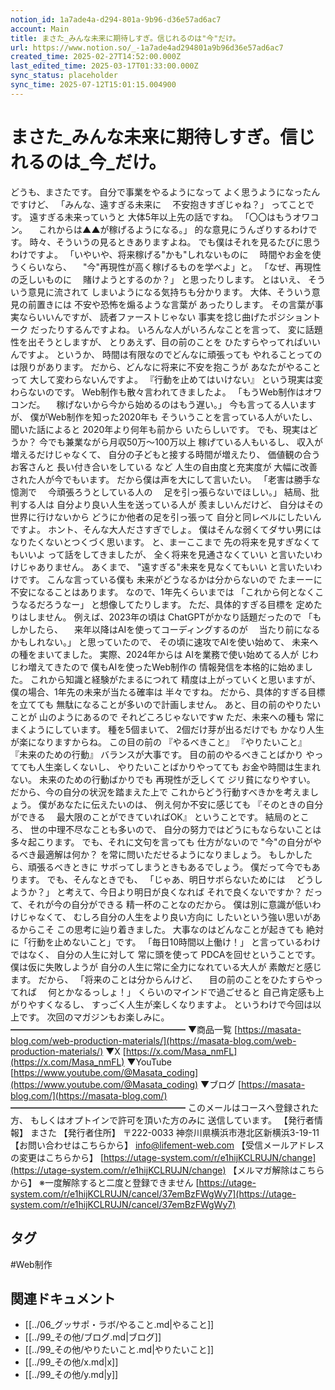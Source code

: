 ```yaml
---
notion_id: 1a7ade4a-d294-801a-9b96-d36e57ad6ac7
account: Main
title: まさた_みんな未来に期待しすぎ。信じれるのは"今"だけ。
url: https://www.notion.so/_-1a7ade4ad294801a9b96d36e57ad6ac7
created_time: 2025-02-27T14:52:00.000Z
last_edited_time: 2025-03-17T01:33:00.000Z
sync_status: placeholder
sync_time: 2025-07-12T15:01:15.004900
---
```

# まさた_みんな未来に期待しすぎ。信じれるのは_今_だけ。

どうも、まさたです。
自分で事業をやるようになって
よく思うようになったんですけど、
「みんな、遠すぎる未来に
　不安抱きすぎじゃね？」
ってことです。
遠すぎる未来っていうと
大体5年以上先の話ですね。
「〇〇はもうオワコン。
　これからは▲▲が稼げるようになる。」
的な意見にうんざりするわけです。
時々、そういうの見るときありますよね。
でも僕はそれを見るたびに思うわけですよ。
「いやいや、将来稼げる"かも"しれないものに
　時間やお金を使うくらいなら、
　"今"再現性が高く稼げるものを学べよ」と。
「なぜ、再現性の乏しいものに
　賭けようとするのか？」
と思ったりします。
とはいえ、
そういう意見に流されて
しまいようになる気持ちも分かります。
大体、そういう意見の前置きには
不安や恐怖を煽るような言葉が
あったりします。
その言葉が事実ならいいんですが、
読者ファーストじゃない
事実を捻じ曲げたポジショントーク
だったりするんですよね。
いろんな人がいろんなことを言って、
変に話題性を出そうとしますが、
とりあえず、目の前のことを
ひたすらやってればいいんですよ。
というか、
時間は有限なのでどんなに頑張っても
やれることってのは限りがあります。
だから、どんなに将来に不安を抱こうが
あなたがやることって
大して変わらないんですよ。
『行動を止めてはいけない』
という現実は変わらないのです。
Web制作も散々言われてきましたよ。
「もうWeb制作はオワコンだ。
　稼げないから今から始めるのはもう遅い。」
今も言ってる人いますが、
僕がWeb制作を知った2020年も
そういうことを言っている人がいたし、
聞いた話によると
2020年より何年も前から
いたらしいです。
でも、現実はどうか？
今でも兼業ながら月収50万〜100万以上
稼げている人もいるし、
収入が増えるだけじゃなくて、
自分の子どもと接する時間が増えたり、
価値観の合うお客さんと
長い付き合いをしている
など
人生の自由度と充実度が
大幅に改善された人が今でもいます。
だから僕は声を大にして言いたい。
「老害は勝手な憶測で
　今頑張ろうとしている人の
　足を引っ張らないでほしい。」
結局、批判する人は
自分より良い人生を送っている人が
羨ましいんだけど、
自分はその世界に行けないから
どうにか他者の足を引っ張って
自分と同レベルにしたいんですよ。
ホント、そんな大人ださすぎでしょ。
僕はそんな弱くてダサい男には
なりたくないとつくづく思います。
と、まーここまで
先の将来を見すぎなくてもいいよ
って話をしてきましたが、
全く将来を見通さなくていい
と言いたいわけじゃありません。
あくまで、
"遠すぎる"未来を見なくてもいい
と言いたいわけです。
こんな言っている僕も
未来がどうなるかは分からないので
たまーーに不安になることはあります。
なので、1年先くらいまでは
「これから何となくこうなるだろうなー」
と想像してたりします。
ただ、具体的すぎる目標を
定めたりはしません。
例えば、2023年の頃は
ChatGPTがかなり話題だったので
「もしかしたら、
　来年以降はAIを使ってコーディングするのが
　当たり前になるかもしれない。」
と思っていたので、
その頃に速攻でAIを使い始めて、
未来への種をまいてました。
実際、2024年からは
AIを業務で使い始めてる人が
じわじわ増えてきたので
僕もAIを使ったWeb制作の
情報発信を本格的に始めました。
これから知識と経験がたまるにつれて
精度は上がっていくと思いますが、
僕の場合、1年先の未来が当たる確率は
半々ですね。
だから、具体的すぎる目標を立てても
無駄になることが多いので計画しません。
あと、目の前のやりたいことが
山のようにあるので
それどころじゃないですw
ただ、未来への種も
常にまくようにしています。
種を5個まいて、
2個だけ芽が出るだけでも
かなり人生が楽になりますからね。
この目の前の
『やるべきこと』
『やりたいこと』
『未来のための行動』
バランスが大事です。
目の前のやるべきことばかり
やってても人生楽しくないし、
やりたいことばかりやってても
お金や時間は生まれない。
未来のための行動ばかりでも
再現性が乏しくて
ジリ貧になりやすい。
だから、今の自分の状況を踏まえた上で
これからどう行動すべきかを考えましょう。
僕があなたに伝えたいのは、
例え何か不安に感じても
『そのときの自分ができる
　最大限のことができていればOK』
ということです。
結局のところ、
世の中理不尽なことも多いので、
自分の努力ではどうにもならないことは
多々起こります。
でも、それに文句を言っても
仕方がないので
"今"の自分がやるべき最適解は何か？
を常に問いただせるようになりましょう。
もしかしたら、頑張るべきときに
サボってしまうときもあるでしょう。
僕だって今でもあります。
でも、そんなときでも、
「じゃあ、明日サボらないためには
　どうしようか？」
と考えて、今日より明日が良くなれば
それで良くないですか？
だって、それが今の自分ができる
精一杯のことなのだから。
僕は別に意識が低いわけじゃなくて、
むしろ自分の人生をより良い方向に
したいという強い思いがあるからこそ
この思考に辿り着きました。
大事なのはどんなことが起きても
絶対に「行動を止めないこと」です。
「毎日10時間以上働け！」
と言っているわけではなく、
自分の人生に対して
常に頭を使って
PDCAを回せということです。
僕は仮に失敗しようが
自分の人生に常に全力になれている大人が
素敵だと感じます。
だから、
「将来のことは分からんけど、
　目の前のことをひたすらやってれば
　何とかなるっしょ！」
くらいのマインドで過ごせると
自己肯定感も上がりやすくなるし、
すっごく人生が楽しくなりますよ。
というわけで今回は以上です。
次回のマガジンもお楽しみに。
━━━━━━━━━━━━━━━━━━━━
▼商品一覧
[https://masata-blog.com/web-production-materials/](https://masata-blog.com/web-production-materials/)
▼X
[https://x.com/Masa_nmFL](https://x.com/Masa_nmFL)
▼YouTube
[https://www.youtube.com/@Masata_coding](https://www.youtube.com/@Masata_coding)
▼ブログ
[https://masata-blog.com/](https://masata-blog.com/)
━━━━━━━━━━━━━━━━━━━━
このメールはコースへ登録された方、
もしくはオプトインで許可を頂いた方のみに
送信しています。
【発行者情報】
まさた
【発行者住所】
〒222-0033
神奈川県横浜市港北区新横浜3-19-11
【お問い合わせはこちらから】
[info@lifement-web.com](mailto:info@lifement-web.com)
【受信メールアドレスの変更はこちらから】
[https://utage-system.com/r/e1hijKCLRUJN/change](https://utage-system.com/r/e1hijKCLRUJN/change)
【メルマガ解除はこちらから】
※一度解除すると二度と登録できません
[https://utage-system.com/r/e1hijKCLRUJN/cancel/37emBzFWgWy7](https://utage-system.com/r/e1hijKCLRUJN/cancel/37emBzFWgWy7)

## タグ

#Web制作 

## 関連ドキュメント

- [[../06_グッサポ・ラボ/やること.md|やること]]
- [[../99_その他/ブログ.md|ブログ]]
- [[../99_その他/やりたいこと.md|やりたいこと]]
- [[../99_その他/x.md|x]]
- [[../99_その他/y.md|y]]
